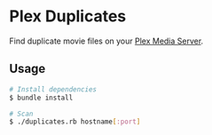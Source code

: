 # Plex Duplicates

Find duplicate movie files on your [Plex Media Server](http://www.plexapp.com/).

## Usage

```bash
# Install dependencies
$ bundle install

# Scan
$ ./duplicates.rb hostname[:port]
```
